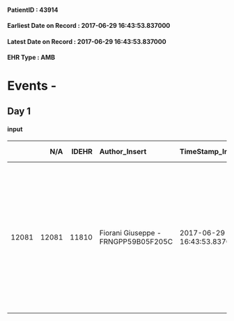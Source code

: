 
#### PatientID : 43914
#### Earliest Date on Record : 2017-06-29 16:43:53.837000
#### Latest Date on Record : 2017-06-29 16:43:53.837000
#### EHR Type : AMB

# Events - 

## Day 1

#### input
|       |    N/A |   IDEHR | Author_Insert                       | TimeStamp_Insert           | EHRType   |   PatientID |   IDDigitalSignDocument | persone_vicine   |   Unnamed: 0_x.1 |   IDANAMNESI_SOCIALE | Patient   | FamigliaAltro   | Paziente_T   | FamigliaAltro_T   |   Non_Rilevabile_x.1 | Note_Non_Rilevabile_x.1   | opt_Problemi   | Note_I                                                                                                                                                     | chk_contr_sintomi   | opt_paziente_a   | opt_famiglia_a   | opt_adeguatezza   | opt_paziente_solo   | ds_note_con                                                                                                    | opt_presente_assente   | Presenza_minori   | Caregiver_principale   | opt_capacita         | opt_necessario   | opt_presente   | opt_risorse_ec   | opt_paziente_psi   | opt_Ins_vol   | opt_paziente_ad   | opt_caregiver_ad   | opt_esenzione   | opt_inv_civile   |   invalidita_perc | ds_codice_es   | Needs     | Domestic partnership   | Fragility                    | opt_disponibilita_f   | opt_indennita_acc   | opt_legge   | opt_famiglia_psi   | opt_disponibilit_paz   |
|------:|-------:|--------:|:------------------------------------|:---------------------------|:----------|------------:|------------------------:|:-----------------|-----------------:|---------------------:|:----------|:----------------|:-------------|:------------------|---------------------:|:--------------------------|:---------------|:-----------------------------------------------------------------------------------------------------------------------------------------------------------|:--------------------|:-----------------|:-----------------|:------------------|:--------------------|:---------------------------------------------------------------------------------------------------------------|:-----------------------|:------------------|:-----------------------|:---------------------|:-----------------|:---------------|:-----------------|:-------------------|:--------------|:------------------|:-------------------|:----------------|:-----------------|------------------:|:---------------|:----------|:-----------------------|:-----------------------------|:----------------------|:--------------------|:------------|:-------------------|:-----------------------|
| 12081 |  12081 |   11810 | Fiorani Giuseppe - FRNGPP59B05F205C | 2017-06-29 16:43:53.837000 | AMB       |       43914 |                  799048 | N/A              |             6499 |                 4107 | No#0      | Si#1            | No#0         | Si#1              |                    0 | NR                        | No#0           | Pz che per le condizioni in cui si trova ,presenta non cognizione del suo stato. I figli e la moglie sono informati rispetto le condizioni di terminalit√† | controllo sintomi#0 | Indefinite#2     | Congruenti#1     | Si#1              | No#0                | Vive con la moglie di aa 67. Due figli fuori casa: Riccardo residente ad Agrate e Ruggero abitante a Landriano | Presente#1             | No#0              | la moglie              | Non incrementabile#2 | No#0             | No#0           | Adeguate#1       | No#0               | No#0          | Problematica#0    | Totale#2           | Si#1            | Si#1             |               100 | IC 13          | Clinici#0 | Coniuge/Convivente#0   | sovraccarico assistenziale#4 | No#0                  | No#0                | No#0        | No#0               | No#0                   |


